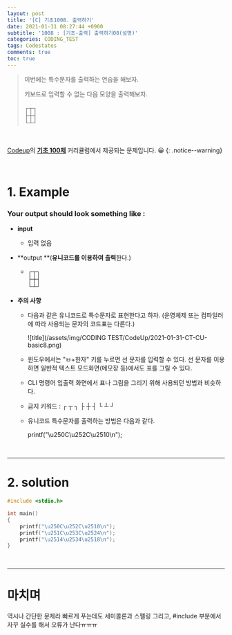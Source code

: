 ```yaml
---
layout: post
title: '[C] 기초1008. 출력하기'
date: 2021-01-31 08:27:44 +0900
subtitle: '1008 : [기초-출력] 출력하기08(설명)'
categories: CODING_TEST
tags: Codestates
comments: true
toc: true
---
```


> 이번에는 특수문자를 출력하는 연습을 해보자.
>
> 키보드로 입력할 수 없는 다음 모양을 출력해보자.
>
> ┌┬┐<br>
> ├┼┤<br>
> └┴┘<br>

<br>

[Codeup](https://codeup.kr/index.php)의 **[기초 100제](https://codeup.kr/problemsetsol.php?psid=23)** 커리큘럼에서 제공되는 문제입니다. 😀 
{: .notice--warning}

<br>

# 1. Example

### Your output should look something like :

- **input**

  -  입력 없음

- **output **(**유니코드를 이용하여 출력**한다.)
  - ┌┬┐<br>
    ├┼┤<br>
    └┴┘<br>

- **주의 사항** 

  - 다음과 같은 유니코드로 특수문자로 표현한다고 하자. (운영체제 또는 컴파일러에 따라 사용되는 문자의 코드표는 다른다.)

    ![title](/assets/img/CODING TEST/CodeUp/2021-01-31-CT-CU-basic8.png)

  - 윈도우에서는 "ㅂ+한자" 키를 누르면 선 문자를 입력할 수 있다. 선 문자를 이용하면 일반적 텍스트 모드화면(메모장 등)에서도 표를 그릴 수 있다.

  - CLI 명령어 입출력 화면에서 표나 그림을 그리기 위해 사용되던 방법과 비슷하다.

  - 금지 키워드 : ┌ ┬ ┐ ├ ┼ ┤ └ ┴ ┘

  - 유니코드 특수문자를 출력하는 방법은 다음과 같다.

    printf("\u250C\u252C\u2510\n");

<br>

***

# 2. solution

```c
#include <stdio.h>

int main()
{
    printf("\u250C\u252C\u2510\n");
    printf("\u251C\u253C\u2524\n");
    printf("\u2514\u2534\u2518\n");
}
```

<br>

***

# 마치며

역시나 간단한 문제라 빠르게 푸는데도 세미콜론과 스펠링 그리고, #include 부분에서 자꾸 실수를 해서 오류가 난다ㅠㅠㅠ
